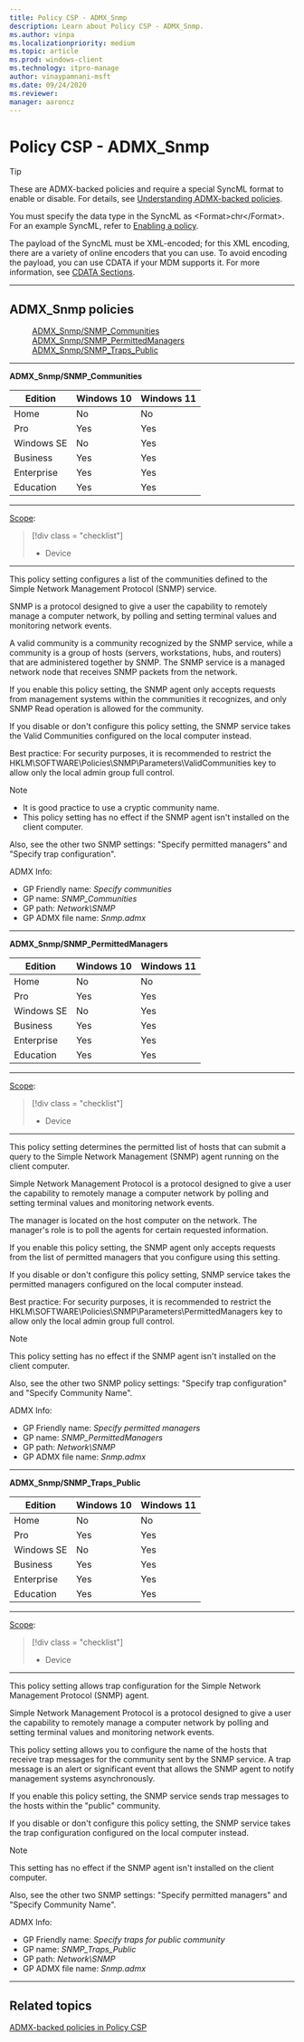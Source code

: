 ```yaml
---
title: Policy CSP - ADMX_Snmp
description: Learn about Policy CSP - ADMX_Snmp.
ms.author: vinpa
ms.localizationpriority: medium
ms.topic: article
ms.prod: windows-client
ms.technology: itpro-manage
author: vinaypamnani-msft
ms.date: 09/24/2020
ms.reviewer: 
manager: aaroncz
---
```


# Policy CSP - ADMX_Snmp
> [!TIP]
> These are ADMX-backed policies and require a special SyncML format to enable or disable. For details, see [Understanding ADMX-backed policies](../understanding-admx-backed-policies.md).
>
> You must specify the data type in the SyncML as &lt;Format&gt;chr&lt;/Format&gt;. For an example SyncML, refer to [Enabling a policy](../understanding-admx-backed-policies.md#enabling-a-policy).
>
> The payload of the SyncML must be XML-encoded; for this XML encoding, there are a variety of online encoders that you can use. To avoid encoding the payload, you can use CDATA if your MDM supports it. For more information, see [CDATA Sections](http://www.w3.org/TR/REC-xml/#sec-cdata-sect).

<hr/>

<!--Policies-->
## ADMX_Snmp policies

<dl>
  <dd>
    <a href="#admx-snmp-snmp-communities">ADMX_Snmp/SNMP_Communities</a>
  </dd>
  <dd>
    <a href="#admx-snmp-snmp-permittedmanagers">ADMX_Snmp/SNMP_PermittedManagers</a>
  </dd>
  <dd>
    <a href="#admx-snmp-snmp-traps-public">ADMX_Snmp/SNMP_Traps_Public</a>
  </dd>
</dl>


<hr/>

<!--Policy-->
<a href="" id="admx-snmp-snmp-communities"></a>**ADMX_Snmp/SNMP_Communities**

<!--SupportedSKUs-->

|Edition|Windows 10|Windows 11|
|--- |--- |--- |
|Home|No|No|
|Pro|Yes|Yes|
|Windows SE|No|Yes|
|Business|Yes|Yes|
|Enterprise|Yes|Yes|
|Education|Yes|Yes|

<!--/SupportedSKUs-->
<hr/>

<!--Scope-->
[Scope](./policy-configuration-service-provider.md#policy-scope):

> [!div class = "checklist"]
> * Device

<hr/>

<!--/Scope-->
<!--Description-->
This policy setting configures a list of the communities defined to the Simple Network Management Protocol (SNMP) service.

SNMP is a protocol designed to give a user the capability to remotely manage a computer network, by polling and setting terminal values and monitoring network events.

A valid community is a community recognized by the SNMP service, while a community is a group of hosts (servers, workstations, hubs, and routers) that are administered together by SNMP. The SNMP service is a managed network node that receives SNMP packets from the network.

If you enable this policy setting, the SNMP agent only accepts requests from management systems within the communities it recognizes, and only SNMP Read operation is allowed for the community.

If you disable or don't configure this policy setting, the SNMP service takes the Valid Communities configured on the local computer instead.

Best practice: For security purposes, it is recommended to restrict the HKLM\SOFTWARE\Policies\SNMP\Parameters\ValidCommunities key to allow only the local admin group full control.

> [!NOTE]
> - It is good practice to use a cryptic community name.
> - This policy setting has no effect if the SNMP agent isn't installed on the client computer.

Also, see the other two SNMP settings: "Specify permitted managers" and "Specify trap configuration".

<!--/Description-->


<!--ADMXBacked-->
ADMX Info:
-   GP Friendly name: *Specify communities*
-   GP name: *SNMP_Communities*
-   GP path: *Network\SNMP*
-   GP ADMX file name: *Snmp.admx*

<!--/ADMXBacked-->
<!--/Policy-->
<hr/>

<!--Policy-->
<a href="" id="admx-snmp-snmp-permittedmanagers"></a>**ADMX_Snmp/SNMP_PermittedManagers**

<!--SupportedSKUs-->

|Edition|Windows 10|Windows 11|
|--- |--- |--- |
|Home|No|No|
|Pro|Yes|Yes|
|Windows SE|No|Yes|
|Business|Yes|Yes|
|Enterprise|Yes|Yes|
|Education|Yes|Yes|

<!--/SupportedSKUs-->
<hr/>

<!--Scope-->
[Scope](./policy-configuration-service-provider.md#policy-scope):

> [!div class = "checklist"]
> * Device

<hr/>

<!--/Scope-->
<!--Description-->
This policy setting determines the permitted list of hosts that can submit a query to the Simple Network Management (SNMP) agent running on the client computer.

Simple Network Management Protocol is a protocol designed to give a user the capability to remotely manage a computer network by polling and setting terminal values and monitoring network events.

The manager is located on the host computer on the network. The manager's role is to poll the agents for certain requested information.

If you enable this policy setting, the SNMP agent only accepts requests from the list of permitted managers that you configure using this setting.

If you disable or don't configure this policy setting, SNMP service takes the permitted managers configured on the local computer instead.

Best practice: For security purposes, it is recommended to restrict the HKLM\SOFTWARE\Policies\SNMP\Parameters\PermittedManagers key to allow only the local admin group full control.

> [!NOTE]
> This policy setting has no effect if the SNMP agent isn't installed on the client computer.

Also, see the other two SNMP policy settings: "Specify trap configuration" and "Specify Community Name".

<!--/Description-->


<!--ADMXBacked-->
ADMX Info:
-   GP Friendly name: *Specify permitted managers*
-   GP name: *SNMP_PermittedManagers*
-   GP path: *Network\SNMP*
-   GP ADMX file name: *Snmp.admx*

<!--/ADMXBacked-->
<!--/Policy-->
<hr/>

<!--Policy-->
<a href="" id="admx-snmp-snmp-traps-public"></a>**ADMX_Snmp/SNMP_Traps_Public**

<!--SupportedSKUs-->

|Edition|Windows 10|Windows 11|
|--- |--- |--- |
|Home|No|No|
|Pro|Yes|Yes|
|Windows SE|No|Yes|
|Business|Yes|Yes|
|Enterprise|Yes|Yes|
|Education|Yes|Yes|

<!--/SupportedSKUs-->
<hr/>

<!--Scope-->
[Scope](./policy-configuration-service-provider.md#policy-scope):

> [!div class = "checklist"]
> * Device

<hr/>

<!--/Scope-->
<!--Description-->
This policy setting allows trap configuration for the Simple Network Management Protocol (SNMP) agent.

Simple Network Management Protocol is a protocol designed to give a user the capability to remotely manage a computer network by polling and setting terminal values and monitoring network events.

This policy setting allows you to configure the name of the hosts that receive trap messages for the community sent by the SNMP service. A trap message is an alert or significant event that allows the SNMP agent to notify management systems asynchronously.

If you enable this policy setting, the SNMP service sends trap messages to the hosts within the "public" community.

If you disable or don't configure this policy setting, the SNMP service takes the trap configuration configured on the local computer instead.

> [!NOTE]
> This setting has no effect if the SNMP agent isn't installed on the client computer.

Also, see the other two SNMP settings: "Specify permitted managers" and "Specify Community Name".

<!--/Description-->


<!--ADMXBacked-->
ADMX Info:
-   GP Friendly name: *Specify traps for public community*
-   GP name: *SNMP_Traps_Public*
-   GP path: *Network\SNMP*
-   GP ADMX file name: *Snmp.admx*

<!--/ADMXBacked-->
<!--/Policy-->
<hr/>



<!--/Policies-->

## Related topics

[ADMX-backed policies in Policy CSP](./policies-in-policy-csp-admx-backed.md)
